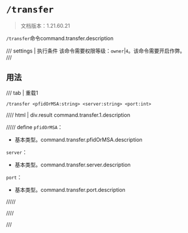 # `/transfer`

> 文档版本：1.21.60.21

`/transfer`命令command.transfer.description

/// settings | 执行条件
该命令需要权限等级：`owner`|`4`。该命令需要开启作弊。
///

## 用法

/// tab | 重载1
```mcfunction
/transfer <pfidOrMSA:string> <server:string> <port:int>
```

//// html | div.result
command.transfer.1.description

///// define
`pfidOrMSA`：<!-- md:samp string -->

- 基本类型。command.transfer.pfidOrMSA.description

`server`：<!-- md:samp string -->

- 基本类型。command.transfer.server.description

`port`：<!-- md:samp int -->

- 基本类型。command.transfer.port.description


/////

////

///
